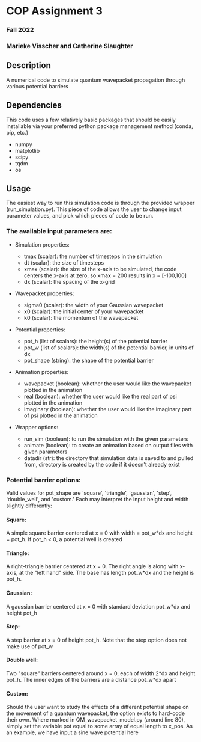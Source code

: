 # COP Assignment 3
### Fall 2022
### Marieke Visscher and Catherine Slaughter

## Description

A numerical code to simulate quantum wavepacket propagation through various potential barriers

## Dependencies

This code uses a few relatively basic packages that should be easily installable via your preferred python package management method (conda, pip, etc.)
- numpy
- matplotlib
- scipy 
- tqdm
- os

## Usage

The easiest way to run this simulation code is through the provided wrapper (run_simulation.py). This piece of code allows the user to change input parameter values, and pick which pieces of code to be run. 

### The available input parameters are:

- Simulation properties:
	- tmax (scalar): the number of timesteps in the simulation
    - dt (scalar): the size of timesteps
    - xmax (scalar): the size of the x-axis to be simulated, the code centers the x-axis at zero, so xmax = 200 results in x = [-100,100]
    - dx (scalar): the spacing of the x-grid

- Wavepacket properties:
	- sigma0 (scalar): the width of your Gaussian wavepacket
    - x0 (scalar): the initial center of your wavepacket
    - k0 (scalar): the momentum of the wavepacket

- Potential properties:
	- pot_h (list of scalars): the height(s) of the potential barrier
    - pot_w (list of scalars): the width(s) of the potential barrier, in units of dx
    - pot_shape (string): the shape of the potential barrier

- Animation properties:
	- wavepacket (boolean): whether the user would like the wavepacket plotted in the animation
    - real (boolean): whether the user would like the real part of psi plotted in the animation
    - imaginary (boolean): whether the user would like the imaginary part of psi plotted in the animation

- Wrapper options:
	- run_sim (boolean): to run the simulation with the given parameters
	- animate (boolean): to create an animation based on output files with given parameters
	- datadir (str): the directory that simulation data is saved to and pulled from, directory is created by the code if it doesn't already exist


### Potential barrier options:

Valid values for pot_shape are 'square', 'triangle', 'gaussian', 'step', 'double_well', and 'custom.' 
Each may interpret the input height and width slightly differently:

#### Square: 

A simple square barrier centered at x = 0 with width = pot_w*dx and height = pot_h. If pot_h < 0, a potential well is created

#### Triangle: 

A right-triangle barrier centered at x = 0. The right angle is along with x-axis, at the "left hand" side. The base has length pot_w*dx and the height is pot_h.

#### Gaussian:

A gaussian barrier centered at x = 0 with standard deviation pot_w*dx and height pot_h

#### Step:
	
A step barrier at x = 0 of height pot_h. Note that the step option does not make use of pot_w

#### Double well: 
	
Two "square" barriers centered around x = 0, each of width 2\*dx and height pot_h. The inner edges of the barriers are a distance pot_w\*dx apart

#### Custom:
	
Should the user want to study the effects of a different potential shape on the movement of a quantum wavepacket, the option exists to hard-code their own.
Where marked in QM_wavepacket_model.py (around line 80), simply set the variable pot equal to some array of equal length to x_pos. As an example, we have input a sine wave potential here

